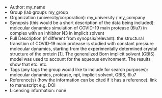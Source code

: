- Author: my_name
- Group (lab group): my_group
- Organization (university/corporation): my_university / my_company
- Synopsis (this would be a short description of the data being included): molecular dynamics simulation of COVID-19 main protease (6lu7) in complex with an inhibitor N3 in implicit solvent 
- Full Description (if different from synopsis/relevant): the structural transition of COVID-19 main protease is studied with constant pressure molecular dynamics, starting from the experimentally determined crystal structure of the protein [1]. The generalized Born implicit solvent (GBIS) model was used to account for the aqueous environment. The results show that etc. etc.
- Tags (any tags the group would like to include for search purposes): molecular dynamics, protease, npt, implicit solvent, GBIS, 6lu7
- Reference(s) (how the information can be cited if it has a reference): link to manuscript e.g. DOI
- Licensing information: none

